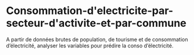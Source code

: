 # Consommation-d'electricite-par-secteur-d'activite-et-par-commune
A partir de données brutes de population, de tourisme et de consommation d’électricité, analyser les variables pour prédire la conso d’électricité.
